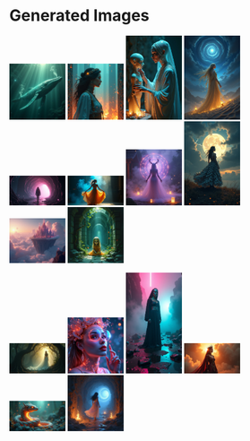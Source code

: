 # Generated Images



<img src="2025_07_01_01.png" width="100"/> <img src="2025_07_01_02.png" width="100"/> <img src="2025_07_01_03.png" width="100"/> <img src="2025_07_01_04.png" width="100"/> <img src="2025_07_01_05.png" width="100"/> <img src="2025_07_01_06.png" width="100"/> <img src="2025_07_01_07.png" width="100"/> <img src="2025_07_01_08.png" width="100"/> <img src="2025_07_01_09.png" width="100"/> <img src="2025_07_01_10.png" width="100"/>

<img src="2025_07_01_11.png" width="100"/> <img src="2025_07_01_12.png" width="100"/> <img src="2025_07_01_13.png" width="100"/> <img src="2025_07_01_14.png" width="100"/> <img src="2025_07_01_15.png" width="100"/> <img src="2025_07_01_16.png" width="100"/>